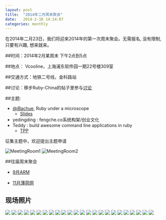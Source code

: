 ```yaml
---
layout: post
title:  "2014年二月周末聚会"
date:   2014-2-10 14:14:07
categories: monthly
---
```


在2014年二月23日，我们将迎来2014年的第一次周末聚会。无需报名, 没有限制, 只要有兴趣, 想来就来。

##时间：2014年2月某周末 下午2点到5点

##地点： Vcooline，上海浦东软件园一期22号楼309室

##交通方式：地铁二号线，金科路站

##讨论：移步Ruby-China的帖子里参与[讨论][discuss]

##主题:

- [@iBachue](http://ruby-china.org/iBachue), Ruby under a microscope
  - [Slides](http://bachue.github.io/ruby-under-a-microscope-introduction-slides)
- yedingding : fengche.co系统构架/创业文化
- Teddy : build awesome command line applications in ruby
  - [TPP](https://gist.github.com/teddy-ma/9182722)

征集主题中，欢迎提出主题申请

![MeetingRoom1](http://shruby.u.qiniudn.com/201402WeekEndPlace1.jpg)
![MeetingRoom2](http://shruby.u.qiniudn.com/201402WeekEndPlace2.jpg)

##往届周末聚会

- [9月ARM][sept2013]

- [11月薄荷网][nov2013]

[nov2013]: http://shruby.github.io/monthly/callup/2013/11/23/ruby-tuesday.html
[sept2013]: http://shruby.github.io/monthly/2013/09/21/call-2013-sept-weekend.html
[discuss]: http://ruby-china.org/topics/node31

## 现场照片

<div id="galleria" style="height: 400px">
  <img src="http://shruby.u.qiniudn.com/2014-02-23-001.JPG?imageView/0/w/700"/>
  <img src="http://shruby.u.qiniudn.com/2014-02-23-002.JPG?imageView/0/w/700"/>
  <img src="http://shruby.u.qiniudn.com/2014-02-23-003.JPG?imageView/0/w/700"/>
  <img src="http://shruby.u.qiniudn.com/2014-02-23-004.JPG?imageView/0/w/700"/>
  <img src="http://shruby.u.qiniudn.com/2014-02-23-005.JPG?imageView/0/w/700"/>
  <img src="http://shruby.u.qiniudn.com/2014-02-23-006.JPG?imageView/0/w/700"/>
  <img src="http://shruby.u.qiniudn.com/2014-02-23-007.JPG?imageView/0/w/700"/>
  <img src="http://shruby.u.qiniudn.com/2014-02-23-008.JPG?imageView/0/w/700"/>
  <img src="http://shruby.u.qiniudn.com/2014-02-23-009.JPG?imageView/0/w/700"/>
  <img src="http://shruby.u.qiniudn.com/2014-02-23-010.JPG?imageView/0/w/700"/>
  <img src="http://shruby.u.qiniudn.com/2014-02-23-011.JPG?imageView/0/w/700"/>
  <img src="http://shruby.u.qiniudn.com/2014-02-23-012.JPG?imageView/0/w/700"/>
  <img src="http://shruby.u.qiniudn.com/2014-02-23-013.JPG?imageView/0/w/700"/>
  <img src="http://shruby.u.qiniudn.com/2014-02-23-014.JPG?imageView/0/w/700"/>
  <img src="http://shruby.u.qiniudn.com/2014-02-23-015.JPG?imageView/0/w/700"/>
  <img src="http://shruby.u.qiniudn.com/2014-02-23-016.JPG?imageView/0/w/700"/>
  <img src="http://shruby.u.qiniudn.com/2014-02-23-017.JPG?imageView/0/w/700"/>
  <img src="http://shruby.u.qiniudn.com/2014-02-23-018.JPG?imageView/0/w/700"/>
  <img src="http://shruby.u.qiniudn.com/2014-02-23-019.JPG?imageView/0/w/700"/>
  <img src="http://shruby.u.qiniudn.com/2014-02-23-020.JPG?imageView/0/w/700"/>
  <img src="http://shruby.u.qiniudn.com/2014-02-23-021.JPG?imageView/0/w/700"/>
  <img src="http://shruby.u.qiniudn.com/2014-02-23-022.JPG?imageView/0/w/700"/>
  <img src="http://shruby.u.qiniudn.com/2014-02-23-023.JPG?imageView/0/w/700"/>
  <img src="http://shruby.u.qiniudn.com/2014-02-23-024.JPG?imageView/0/w/700"/>
</div>
<!-- START: galleria -->
<script type="text/javascript">
  Galleria.loadTheme('/assets/galleria/themes/classic/galleria.classic.min.js');
  Galleria.run('#galleria');
</script>
<!-- END: galleria -->
